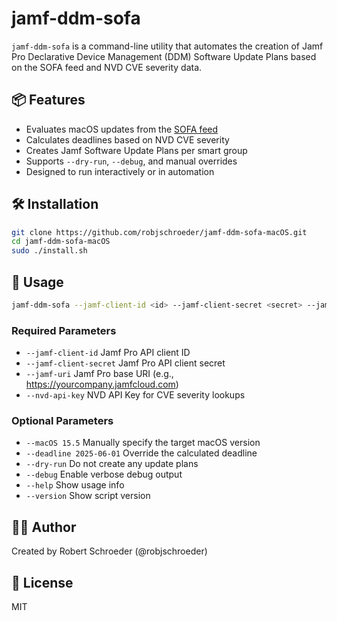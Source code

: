 # jamf-ddm-sofa

`jamf-ddm-sofa` is a command-line utility that automates the creation of Jamf Pro Declarative Device Management (DDM) Software Update Plans based on the SOFA feed and NVD CVE severity data.

## 📦 Features

- Evaluates macOS updates from the [SOFA feed](https://sofafeed.macadmins.io)
- Calculates deadlines based on NVD CVE severity
- Creates Jamf Software Update Plans per smart group
- Supports `--dry-run`, `--debug`, and manual overrides
- Designed to run interactively or in automation

## 🛠 Installation

```bash
git clone https://github.com/robjschroeder/jamf-ddm-sofa-macOS.git
cd jamf-ddm-sofa-macOS
sudo ./install.sh
```

## 🚀 Usage

```bash
jamf-ddm-sofa --jamf-client-id <id> --jamf-client-secret <secret> --jamf-uri <uri> --nvd-api-key <key> [options]
```

### Required Parameters

- `--jamf-client-id`        Jamf Pro API client ID
- `--jamf-client-secret`    Jamf Pro API client secret
- `--jamf-uri`              Jamf Pro base URI (e.g., https://yourcompany.jamfcloud.com)
- `--nvd-api-key`           NVD API Key for CVE severity lookups

### Optional Parameters

- `--macOS 15.5`            Manually specify the target macOS version
- `--deadline 2025-06-01`   Override the calculated deadline
- `--dry-run`               Do not create any update plans
- `--debug`                 Enable verbose debug output
- `--help`                  Show usage info
- `--version`               Show script version

## 👨‍💻 Author

Created by Robert Schroeder (@robjschroeder)

## 📄 License

MIT

